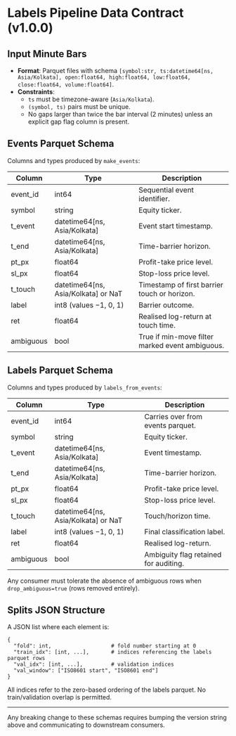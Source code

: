 # Labels Pipeline Data Contract (v1.0.0)

## Input Minute Bars
- **Format**: Parquet files with schema `[symbol:str, ts:datetime64[ns, Asia/Kolkata], open:float64, high:float64, low:float64, close:float64, volume:float64]`.
- **Constraints**:
  - `ts` must be timezone-aware (`Asia/Kolkata`).
  - `(symbol, ts)` pairs must be unique.
  - No gaps larger than twice the bar interval (2 minutes) unless an explicit gap flag column is present.

## Events Parquet Schema
Columns and types produced by `make_events`:

| Column    | Type                                      | Description                                     |
|-----------|-------------------------------------------|-------------------------------------------------|
| event_id  | int64                                     | Sequential event identifier.                    |
| symbol    | string                                    | Equity ticker.                                  |
| t_event   | datetime64[ns, Asia/Kolkata]              | Event start timestamp.                          |
| t_end     | datetime64[ns, Asia/Kolkata]              | Time-barrier horizon.                           |
| pt_px     | float64                                   | Profit-take price level.                        |
| sl_px     | float64                                   | Stop-loss price level.                          |
| t_touch   | datetime64[ns, Asia/Kolkata] or NaT       | Timestamp of first barrier touch or horizon.    |
| label     | int8 (values −1, 0, 1)                    | Barrier outcome.                                |
| ret       | float64                                   | Realised log-return at touch time.              |
| ambiguous | bool                                      | True if min-move filter marked event ambiguous. |

## Labels Parquet Schema
Columns and types produced by `labels_from_events`:

| Column    | Type                                      | Description                                     |
|-----------|-------------------------------------------|-------------------------------------------------|
| event_id  | int64                                     | Carries over from events parquet.               |
| symbol    | string                                    | Equity ticker.                                  |
| t_event   | datetime64[ns, Asia/Kolkata]              | Event timestamp.                                |
| t_end     | datetime64[ns, Asia/Kolkata]              | Time-barrier horizon.                           |
| pt_px     | float64                                   | Profit-take price level.                        |
| sl_px     | float64                                   | Stop-loss price level.                          |
| t_touch   | datetime64[ns, Asia/Kolkata] or NaT       | Touch/horizon time.                             |
| label     | int8 (values −1, 0, 1)                    | Final classification label.                     |
| ret       | float64                                   | Realised log-return.                            |
| ambiguous | bool                                      | Ambiguity flag retained for auditing.           |

Any consumer must tolerate the absence of ambiguous rows when `drop_ambiguous=true` (rows removed entirely).

## Splits JSON Structure
A JSON list where each element is:
```
{
  "fold": int,                   # fold number starting at 0
  "train_idx": [int, ...],       # indices referencing the labels parquet rows
  "val_idx": [int, ...],         # validation indices
  "val_window": ["ISO8601 start", "ISO8601 end"]
}
```

All indices refer to the zero-based ordering of the labels parquet. No train/validation overlap is permitted.

---
Any breaking change to these schemas requires bumping the version string above and communicating to downstream consumers.

